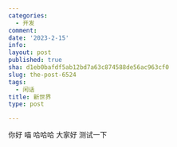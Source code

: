 ```yaml
---
categories:
  - 开发
comment: 
date: '2023-2-15'
info: 
layout: post
published: true
sha: d1eb0bafdf5ab12bd7a63c874588de56ac963cf0
slug: the-post-6524
tags:
  - 闲话
title: 新世界
type: post

---
```


你好
喵
哈哈哈
大家好
测试一下